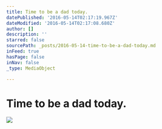 ```yaml
---
title: Time to be a dad today.
datePublished: '2016-05-14T02:17:19.967Z'
dateModified: '2016-05-14T02:17:08.680Z'
author: []
description: ''
starred: false
sourcePath: _posts/2016-05-14-time-to-be-a-dad-today.md
inFeed: true
hasPage: false
inNav: false
_type: MediaObject

---
```

# Time to be a dad today.
![](https://the-grid-user-content.s3-us-west-2.amazonaws.com/9ec3425c-f15d-402e-8a51-0fe1ea847a59.jpg)